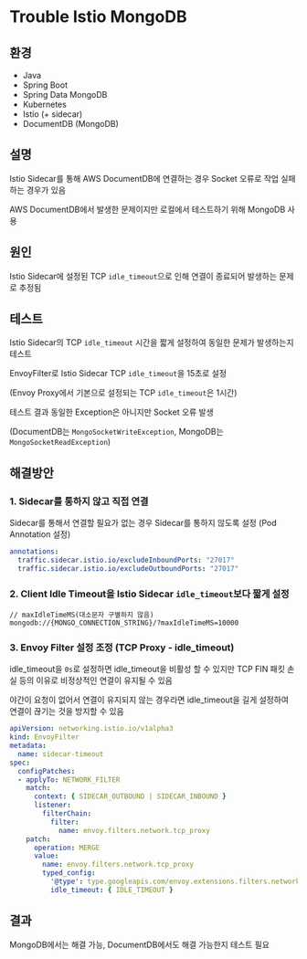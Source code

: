 # Trouble Istio MongoDB

## 환경

- Java
- Spring Boot
- Spring Data MongoDB
- Kubernetes
- Istio (+ sidecar)
- DocumentDB (MongoDB)

## 설명

Istio Sidecar를 통해 AWS DocumentDB에 연결하는 경우 Socket 오류로 작업 실패하는 경우가 있음

AWS DocumentDB에서 발생한 문제이지만 로컬에서 테스트하기 위해 MongoDB 사용

## 원인

Istio Sidecar에 설정된 TCP `idle_timeout`으로 인해 연결이 종료되어 발생하는 문제로 추정됨

## 테스트

Istio Sidecar의 TCP `idle_timeout` 시간을 짧게 설정하여 동일한 문제가 발생하는지 테스트

EnvoyFilter로 Istio Sidecar TCP `idle_timeout`을 15초로 설정

(Envoy Proxy에서 기본으로 설정되는 TCP `idle_timeout`은 1시간)

테스트 결과 동일한 Exception은 아니지만 Socket 오류 발생

(DocumentDB는 `MongoSocketWriteException`, MongoDB는 `MongoSocketReadException`)

## 해결방안

### 1. Sidecar를 통하지 않고 직접 연결

Sidecar를 통해서 연결할 필요가 없는 경우 Sidecar를 통하지 않도록 설정
(Pod Annotation 설정)

```yaml
annotations:
  traffic.sidecar.istio.io/excludeInboundPorts: "27017"
  traffic.sidecar.istio.io/excludeOutboundPorts: "27017"
```

### 2. Client Idle Timeout을 Istio Sidecar `idle_timeout`보다 짧게 설정

```
// maxIdleTimeMS(대소문자 구별하지 않음)
mongodb://{MONGO_CONNECTION_STRING}/?maxIdleTimeMS=10000
```

### 3. Envoy Filter 설정 조정 (TCP Proxy - idle_timeout)

idle_timeout을 `0s`로 설정하면 idle_timeout을 비활성 할 수 있지만 TCP FIN 패킷 손실 등의 이유로 비정상적인 연결이 유지될 수 있음

야간이 요청이 없어서 연결이 유지되지 않는 경우라면 idle_timeout을 길게 설정하여 연결이 끊기는 것을 방지할 수 있음

```yaml
apiVersion: networking.istio.io/v1alpha3
kind: EnvoyFilter
metadata:
  name: sidecar-timeout
spec:
  configPatches:
  - applyTo: NETWORK_FILTER
    match:
      context: { SIDECAR_OUTBOUND | SIDECAR_INBOUND }
      listener:
        filterChain:
          filter:
            name: envoy.filters.network.tcp_proxy
    patch:
      operation: MERGE
      value:
        name: envoy.filters.network.tcp_proxy
        typed_config:
          '@type': type.googleapis.com/envoy.extensions.filters.network.tcp_proxy.v3.TcpProxy
          idle_timeout: { IDLE_TIMEOUT }
```

## 결과

MongoDB에서는 해결 가능, DocumentDB에서도 해결 가능한지 테스트 필요
